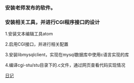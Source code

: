 ### 安装老师发布的软件。
### 安装相关工具，并进行CGI程序接口的设计

1.安装文本编辑工具atom

2.启用CGI接口，并进行相关配置

3.安装libmysqlclient，实现在mysql数据库中使用c语言实现的库

4.编译cgi-stu/stu目录下的.c文件，通过网页查看代码实现情况

[日记](../doc/atom.md)
